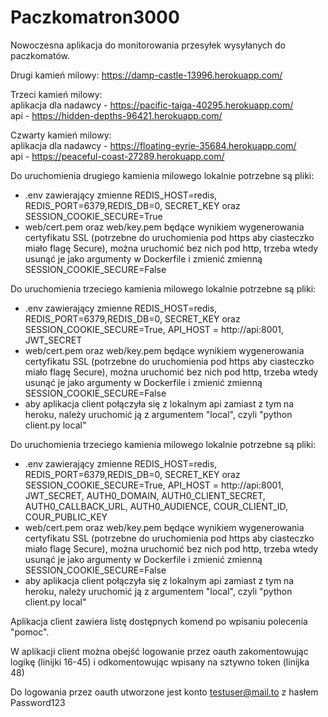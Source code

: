 # Paczkomatron3000

Nowoczesna aplikacja do monitorowania przesyłek wysyłanych do paczkomatów.


Drugi kamień milowy: https://damp-castle-13996.herokuapp.com/

Trzeci kamień milowy:</br>
aplikacja dla nadawcy - https://pacific-taiga-40295.herokuapp.com/ </br>
api - https://hidden-depths-96421.herokuapp.com/

Czwarty kamień milowy:</br>
aplikacja dla nadawcy - https://floating-eyrie-35684.herokuapp.com/ </br>
api - https://peaceful-coast-27289.herokuapp.com/

Do uruchomienia drugiego kamienia milowego lokalnie potrzebne są pliki:
- .env zawierający zmienne REDIS_HOST=redis, REDIS_PORT=6379,REDIS_DB=0, SECRET_KEY oraz SESSION_COOKIE_SECURE=True
- web/cert.pem oraz web/key.pem będące wynikiem wygenerowania certyfikatu SSL (potrzebne do uruchomienia pod https aby ciasteczko miało flagę Secure), można uruchomić bez nich pod http, trzeba wtedy usunąć je jako argumenty w Dockerfile i zmienić zmienną SESSION_COOKIE_SECURE=False

Do uruchomienia trzeciego kamienia milowego lokalnie potrzebne są pliki:
- .env zawierający zmienne REDIS_HOST=redis, REDIS_PORT=6379,REDIS_DB=0, SECRET_KEY oraz SESSION_COOKIE_SECURE=True, API_HOST = http://api:8001, JWT_SECRET
- web/cert.pem oraz web/key.pem będące wynikiem wygenerowania certyfikatu SSL (potrzebne do uruchomienia pod https aby ciasteczko miało flagę Secure), można uruchomić bez nich pod http, trzeba wtedy usunąć je jako argumenty w Dockerfile i zmienić zmienną SESSION_COOKIE_SECURE=False
- aby aplikacja client połączyła się z lokalnym api zamiast z tym na heroku, należy uruchomić ją z argumentem "local", czyli "python client.py local"

Do uruchomienia trzeciego kamienia milowego lokalnie potrzebne są pliki:
- .env zawierający zmienne REDIS_HOST=redis, REDIS_PORT=6379,REDIS_DB=0, SECRET_KEY oraz SESSION_COOKIE_SECURE=True, API_HOST = http://api:8001, JWT_SECRET, AUTH0_DOMAIN, AUTH0_CLIENT_SECRET, AUTH0_CALLBACK_URL, AUTH0_AUDIENCE, COUR_CLIENT_ID, COUR_PUBLIC_KEY
- web/cert.pem oraz web/key.pem będące wynikiem wygenerowania certyfikatu SSL (potrzebne do uruchomienia pod https aby ciasteczko miało flagę Secure), można uruchomić bez nich pod http, trzeba wtedy usunąć je jako argumenty w Dockerfile i zmienić zmienną SESSION_COOKIE_SECURE=False
- aby aplikacja client połączyła się z lokalnym api zamiast z tym na heroku, należy uruchomić ją z argumentem "local", czyli "python client.py local"

Aplikacja client zawiera listę dostępnych komend po wpisaniu polecenia "pomoc".

W aplikacji client można obejść logowanie przez oauth zakomentowując logikę (linijki 16-45) i odkomentowując wpisany na sztywno token (linijka 48)

Do logowania przez oauth utworzone jest konto testuser@mail.to z hasłem Password123
